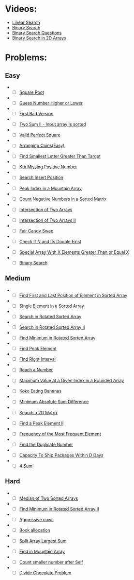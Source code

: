 # Videos:
- [Linear Search](https://youtu.be/_HRA37X8N_Q)
- [Binary Search](https://youtu.be/f6UU7V3szVw)
- [Binary Search Questions](https://youtu.be/W9QJ8HaRvJQ)
- [Binary Search in 2D Arrays](https://youtu.be/enI_KyGLYPo)

# Problems:

## Easy
- - [ ] [Square Root](https://leetcode.com/problems/sqrtx/)
- - [ ] [Guess Number Higher or Lower](https://leetcode.com/problems/guess-number-higher-or-lower/)
- - [ ] [First Bad Version](https://leetcode.com/problems/first-bad-version/)
- - [ ] [Two Sum II - Input array is sorted](https://leetcode.com/problems/two-sum-ii-input-array-is-sorted/)
- - [ ] [Valid Perfect Square](https://leetcode.com/problems/valid-perfect-square/)
- - [ ] [Arranging Coins(Easy)](https://leetcode.com/problems/arranging-coins/)
- - [ ] [Find Smallest Letter Greater Than Target](https://leetcode.com/problems/find-smallest-letter-greater-than-target/)
- - [ ] [Kth Missing Positive Number](https://leetcode.com/problems/kth-missing-positive-number/)
- - [ ] [Search Insert Position](https://leetcode.com/problems/search-insert-position/)
- - [ ] [Peak Index in a Mountain Array](https://leetcode.com/problems/peak-index-in-a-mountain-array/)
- - [ ] [Count Negative Numbers in a Sorted Matrix](https://leetcode.com/problems/count-negative-numbers-in-a-sorted-matrix/)
- - [ ] [Intersection of Two Arrays](https://leetcode.com/problems/intersection-of-two-arrays/)
- - [ ] [Intersection of Two Arrays II](https://leetcode.com/problems/intersection-of-two-arrays-ii/)
- - [ ] [Fair Candy Swap](https://leetcode.com/problems/fair-candy-swap/)
- - [ ] [Check If N and Its Double Exist](https://leetcode.com/problems/check-if-n-and-its-double-exist/)
- - [ ] [Special Array With X Elements Greater Than or Equal X](https://leetcode.com/problems/special-array-with-x-elements-greater-than-or-equal-x/)
- - [ ] [Binary Search](https://leetcode.com/problems/binary-search/)

## Medium
- - [ ] [Find First and Last Position of Element in Sorted Array](https://leetcode.com/problems/find-first-and-last-position-of-element-in-sorted-array/)
- - [ ] [Single Element in a Sorted Array](https://leetcode.com/problems/single-element-in-a-sorted-array/)
- - [ ] [Search in Rotated Sorted Array](https://leetcode.com/problems/search-in-rotated-sorted-array/)
- - [ ] [Search in Rotated Sorted Array II](https://leetcode.com/problems/search-in-rotated-sorted-array-ii/)
- - [ ] [Find Minimum in Rotated Sorted Array](https://leetcode.com/problems/find-minimum-in-rotated-sorted-array/)
- - [ ] [Find Peak Element](https://leetcode.com/problems/find-peak-element/)
- - [ ] [Find Right Interval](https://leetcode.com/problems/find-right-interval/)
- - [ ] [Reach a Number](https://leetcode.com/problems/reach-a-number/)
- - [ ] [Maximum Value at a Given Index in a Bounded Array](https://leetcode.com/problems/maximum-value-at-a-given-index-in-a-bounded-array/)
- - [ ] [Koko Eating Bananas](https://leetcode.com/problems/koko-eating-bananas/)
- - [ ] [Minimum Absolute Sum Difference](https://leetcode.com/problems/minimum-absolute-sum-difference/)
- - [ ] [Search a 2D Matrix](https://leetcode.com/problems/search-a-2d-matrix/)
- - [ ] [Find a Peak Element II](https://leetcode.com/problems/find-a-peak-element-ii/)
- - [ ] [Frequency of the Most Frequent Element](https://leetcode.com/problems/frequency-of-the-most-frequent-element/)
- - [ ] [Find the Duplicate Number](https://leetcode.com/problems/find-the-duplicate-number/)
- - [ ] [Capacity To Ship Packages Within D Days](https://leetcode.com/problems/capacity-to-ship-packages-within-d-days/)
- - [ ] [4 Sum](https://leetcode.com/problems/4sum/)

## Hard
- - [ ] [Median of Two Sorted Arrays](https://leetcode.com/problems/median-of-two-sorted-arrays/)
- - [ ] [Find Minimum in Rotated Sorted Array II](https://leetcode.com/problems/find-minimum-in-rotated-sorted-array-ii/)
- - [ ] [Aggressive cows](https://www.spoj.com/problems/AGGRCOW/)
- - [ ] [Book allocation](https://www.geeksforgeeks.org/allocate-minimum-number-pages/)
- - [ ] [Split Array Largest Sum](https://leetcode.com/problems/split-array-largest-sum/)
- - [ ] [Find in Mountain Array](https://leetcode.com/problems/find-in-mountain-array/)
- - [ ] [Count smaller number after Self](https://leetcode.com/problems/count-of-smaller-numbers-after-self/)
- - [ ] [Divide Chocolate Problem](https://curiouschild.github.io/leetcode/2019/06/21/divide-chocolate.html)
